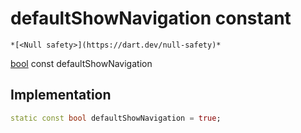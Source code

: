 


# defaultShowNavigation constant




    *[<Null safety>](https://dart.dev/null-safety)*


[bool](https://api.flutter.dev/flutter/dart-core/bool-class.html) const defaultShowNavigation
  







## Implementation

```dart
static const bool defaultShowNavigation = true;


```







